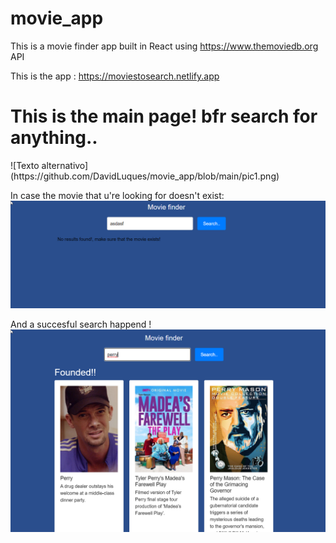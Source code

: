 # movie_app
This is a movie finder app built in React using https://www.themoviedb.org API 

This is the app : 
https://moviestosearch.netlify.app

<h1>This is the main page! bfr search for anything..</h1>
![Texto alternativo](https://github.com/DavidLuques/movie_app/blob/main/pic1.png)

In case the movie that u're looking for doesn't exist:
![](https://github.com/DavidLuques/movie_app/blob/main/pic3.png)

And a succesful search happend ! 
![](https://github.com/DavidLuques/movie_app/blob/main/pic2.png)

